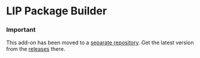 # LIP Package Builder

### Important
This add-on has been moved to a [separate repository](https://github.com/Lundalogik/addon-lip-package-builder). Get the latest version from the [releases](https://github.com/Lundalogik/addon-lip-package-builder/releases) there.

